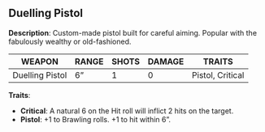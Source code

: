 ## Duelling Pistol

**Description**: Custom-made pistol built for careful aiming. Popular with the fabulously wealthy or old-fashioned.

| WEAPON         | RANGE | SHOTS | DAMAGE | TRAITS         |
|----------------|-------|-------|--------|----------------|
| Duelling Pistol| 6”    | 1     | 0      | Pistol, Critical|

**Traits**:
- **Critical**: A natural 6 on the Hit roll will inflict 2 hits on the target.
- **Pistol**: +1 to Brawling rolls. +1 to hit within 6”.
